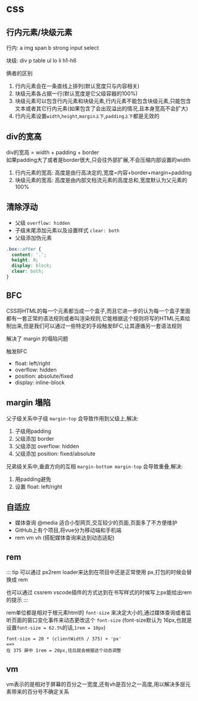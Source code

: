 # css

## 行内元素/块级元素
行内: a img span b strong input select

块级: div p table ul lo li h1-h6

俩者的区别
1. 行内元素会在一条直线上排列(默认宽度只与内容相关)
2. 块级元素各占据一行(默认宽度是它父级容器的100%)
3. 块级元素可以包含行内元素和块级元素,行内元素不能包含块级元素,只能包含文本或者其它行内元素(如果包含了会出现溢出的情况,且本身宽高不会扩大)
4. 行内元素设置`width`,`height`,`margin上下`,`padding上下`都是无效的

## div的宽高
div的宽高 = width + padding + border<br>
如果padding大了或者是border很大,只会往外部扩展,不会压缩内部设置的width
1. 行内元素的宽高: 高度是由行高决定的,宽度=内容+border+margin+padding
2. 块级元素的宽高: 高度是由内部文档流元素的高度总和,宽度默认为父元素的100%

## 清除浮动
+ 父级 `overflow: hidden`
+ 子级末尾添加元素以及设置样式 `clear: both`
+ 父级添加伪元素
``` css
.box::after {
  content: '.';
  height: 0;
  display: block;
  clear: both;
}
```

## BFC
CSS将HTML的每一个元素都当成一个盒子,而且它进一步的认为每一个盒子里面都有一套正常的语法规则或者叫渲染规则,它能根据这个规则将写的HTML元素绘制出来,但是我们可以通过一些特定的手段触发BFC,让其遵循另一套语法规则

解决了 margin 的塌陷问题

触发BFC
+ float: left/right
+ overflow: hidden
+ position: absolute/fixed
+ display: inline-block

## margin 塌陷
父子级关系中子级 `margin-top` 会导致作用到父级上,解决:
1. 子级用padding
2. 父级添加 border
3. 父级添加 overflow: hidden
4. 父级添加 position: fixed/absolute

兄弟级关系中,垂直方向的互相 `margin-bottom margin-top` 会导致重叠,解决:
1. 用padding避免
2. 设置 float: left/right

## 自适应
+ 媒体查询 @media 适合小型网页,交互较少的页面,页面多了不方便维护
+ GitHub上有个项目,将vue分为移动端和手机端
+ rem vm vh (搭配媒体查询来达到动态适配)

## rem
::: tip
可以通过 px2rem loader来达到在项目中还是正常使用 px,打包的时候会替换成 rem <br>

也可以通过 cssrem vscode插件的方式达到在书写样式的时候写上px能给出rem的提示
:::

rem单位都是相对于根元素html的 `font-size` 来决定大小的,通过媒体查询或者监听页面的窗口变化事件来动态更改这个 `font-size` (font-size默认为 16px,也就是设置`font-size = 62.5%`的话,`1rem = 10px`)
```
font-size = 20 * (clientWidth / 375) + 'px'
==>
在 375 屏中 1rem = 20px,往后就会根据这个动态调整
```

## vm
vm表示的是相对于屏幕的百分之一宽度,还有vh是百分之一高度,用以解决多层元素带来的百分号不确定关系